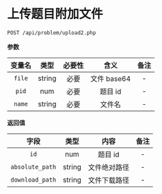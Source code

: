 # 上传题目附加文件

```bash
POST /api/problem/upload2.php
```

**参数**

| 变量名 |  类型  | 必要性 |    含义     | 备注 |
| :----: | :----: | :----: | :---------: | :--: |
| `file` | string |  必要  | 文件 base64 |  -   |
| `pid`  |  num   |  必要  |   题目 id   |  -   |
| `name` | string |  必要  |   文件名    |  -   |

**返回值**

|      字段       |  类型  |     内容     | 备注 |
| :-------------: | :----: | :----------: | :--: |
|      `id`       |  num   |   题目 id    |  -   |
| `absolute_path` | string | 文件绝对路径 |  -   |
| `download_path` | string | 文件下载路径 |  -   |